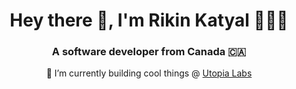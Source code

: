 <h1 align="center">Hey there 👋, I'm Rikin Katyal 👨🏽‍💻</h1>
<h3 align="center">A software developer from Canada 🇨🇦</h3>

<p align="center">💼 I’m currently building cool things @ <a href="https://www.utopialabs.com">Utopia Labs</a></p>
